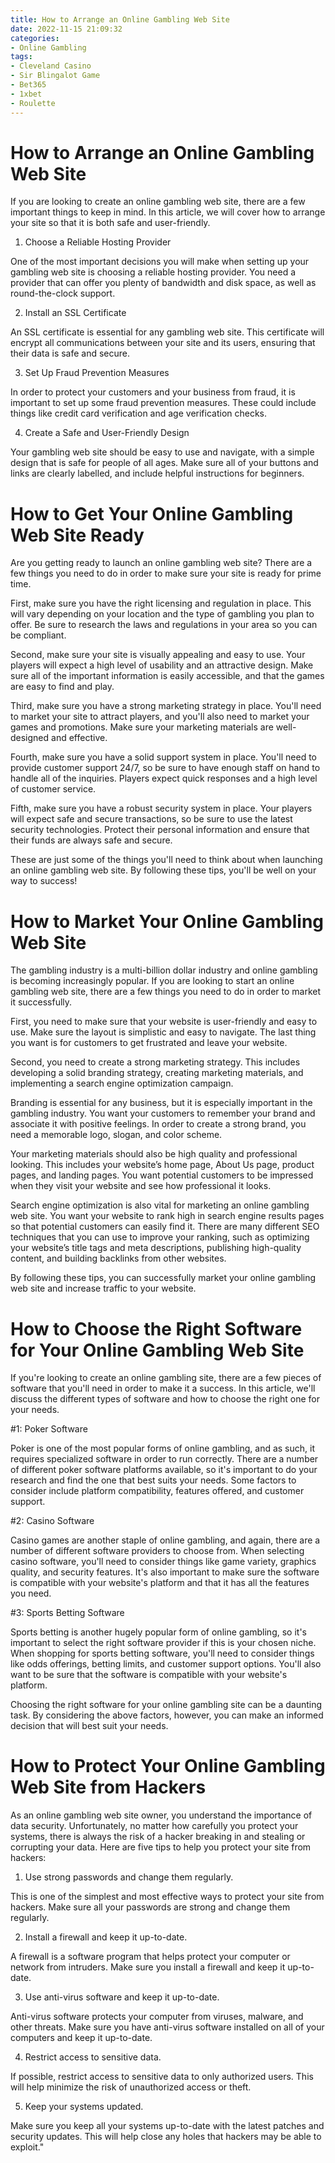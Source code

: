 ```yaml
---
title: How to Arrange an Online Gambling Web Site 
date: 2022-11-15 21:09:32
categories:
- Online Gambling
tags:
- Cleveland Casino
- Sir Blingalot Game
- Bet365
- 1xbet
- Roulette
---
```



#  How to Arrange an Online Gambling Web Site 

If you are looking to create an online gambling web site, there are a few important things to keep in mind. In this article, we will cover how to arrange your site so that it is both safe and user-friendly.

1. Choose a Reliable Hosting Provider

One of the most important decisions you will make when setting up your gambling web site is choosing a reliable hosting provider. You need a provider that can offer you plenty of bandwidth and disk space, as well as round-the-clock support.

2. Install an SSL Certificate

An SSL certificate is essential for any gambling web site. This certificate will encrypt all communications between your site and its users, ensuring that their data is safe and secure.

3. Set Up Fraud Prevention Measures

In order to protect your customers and your business from fraud, it is important to set up some fraud prevention measures. These could include things like credit card verification and age verification checks.

4. Create a Safe and User-Friendly Design

Your gambling web site should be easy to use and navigate, with a simple design that is safe for people of all ages. Make sure all of your buttons and links are clearly labelled, and include helpful instructions for beginners.

#  How to Get Your Online Gambling Web Site Ready 

Are you getting ready to launch an online gambling web site? There are a few things you need to do in order to make sure your site is ready for prime time.

First, make sure you have the right licensing and regulation in place. This will vary depending on your location and the type of gambling you plan to offer. Be sure to research the laws and regulations in your area so you can be compliant.

Second, make sure your site is visually appealing and easy to use. Your players will expect a high level of usability and an attractive design. Make sure all of the important information is easily accessible, and that the games are easy to find and play.

Third, make sure you have a strong marketing strategy in place. You'll need to market your site to attract players, and you'll also need to market your games and promotions. Make sure your marketing materials are well-designed and effective.

Fourth, make sure you have a solid support system in place. You'll need to provide customer support 24/7, so be sure to have enough staff on hand to handle all of the inquiries. Players expect quick responses and a high level of customer service.

Fifth, make sure you have a robust security system in place. Your players will expect safe and secure transactions, so be sure to use the latest security technologies. Protect their personal information and ensure that their funds are always safe and secure.

These are just some of the things you'll need to think about when launching an online gambling web site. By following these tips, you'll be well on your way to success!

#  How to Market Your Online Gambling Web Site 

The gambling industry is a multi-billion dollar industry and online gambling is becoming increasingly popular. If you are looking to start an online gambling web site, there are a few things you need to do in order to market it successfully.

First, you need to make sure that your website is user-friendly and easy to use. Make sure the layout is simplistic and easy to navigate. The last thing you want is for customers to get frustrated and leave your website.

Second, you need to create a strong marketing strategy. This includes developing a solid branding strategy, creating marketing materials, and implementing a search engine optimization campaign.

Branding is essential for any business, but it is especially important in the gambling industry. You want your customers to remember your brand and associate it with positive feelings. In order to create a strong brand, you need a memorable logo, slogan, and color scheme.

Your marketing materials should also be high quality and professional looking. This includes your website’s home page, About Us page, product pages, and landing pages. You want potential customers to be impressed when they visit your website and see how professional it looks.

Search engine optimization is also vital for marketing an online gambling web site. You want your website to rank high in search engine results pages so that potential customers can easily find it. There are many different SEO techniques that you can use to improve your ranking, such as optimizing your website’s title tags and meta descriptions, publishing high-quality content, and building backlinks from other websites.

By following these tips, you can successfully market your online gambling web site and increase traffic to your website.

#  How to Choose the Right Software for Your Online Gambling Web Site 

If you're looking to create an online gambling site, there are a few pieces of software that you'll need in order to make it a success. In this article, we'll discuss the different types of software and how to choose the right one for your needs.

#1: Poker Software 

Poker is one of the most popular forms of online gambling, and as such, it requires specialized software in order to run correctly. There are a number of different poker software platforms available, so it's important to do your research and find the one that best suits your needs. Some factors to consider include platform compatibility, features offered, and customer support.

#2: Casino Software 

Casino games are another staple of online gambling, and again, there are a number of different software providers to choose from. When selecting casino software, you'll need to consider things like game variety, graphics quality, and security features. It's also important to make sure the software is compatible with your website's platform and that it has all the features you need.

#3: Sports Betting Software 

Sports betting is another hugely popular form of online gambling, so it's important to select the right software provider if this is your chosen niche. When shopping for sports betting software, you'll need to consider things like odds offerings, betting limits, and customer support options. You'll also want to be sure that the software is compatible with your website's platform.

Choosing the right software for your online gambling site can be a daunting task. By considering the above factors, however, you can make an informed decision that will best suit your needs.

#  How to Protect Your Online Gambling Web Site from Hackers

As an online gambling web site owner, you understand the importance of data security. Unfortunately, no matter how carefully you protect your systems, there is always the risk of a hacker breaking in and stealing or corrupting your data. Here are five tips to help you protect your site from hackers:

1. Use strong passwords and change them regularly.

This is one of the simplest and most effective ways to protect your site from hackers. Make sure all your passwords are strong and change them regularly.

2. Install a firewall and keep it up-to-date.

A firewall is a software program that helps protect your computer or network from intruders. Make sure you install a firewall and keep it up-to-date.

3. Use anti-virus software and keep it up-to-date.

Anti-virus software protects your computer from viruses, malware, and other threats. Make sure you have anti-virus software installed on all of your computers and keep it up-to-date.

4. Restrict access to sensitive data.

If possible, restrict access to sensitive data to only authorized users. This will help minimize the risk of unauthorized access or theft.

5. Keep your systems updated.

Make sure you keep all your systems up-to-date with the latest patches and security updates. This will help close any holes that hackers may be able to exploit."